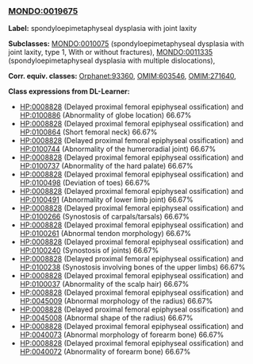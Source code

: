 
### [MONDO:0019675](http://purl.obolibrary.org/obo/MONDO_0019675)
**Label:** spondyloepimetaphyseal dysplasia with joint laxity

**Subclasses:** [MONDO:0010075](http://purl.obolibrary.org/obo/MONDO_0010075) (spondyloepimetaphyseal dysplasia with joint laxity, type 1, With or without fractures), [MONDO:0011335](http://purl.obolibrary.org/obo/MONDO_0011335) (spondyloepimetaphyseal dysplasia with multiple dislocations), 

**Corr. equiv. classes:** [Orphanet:93360](http://www.orpha.net/ORDO/Orphanet_93360), [OMIM:603546](http://purl.obolibrary.org/obo/OMIM_603546), [OMIM:271640](http://purl.obolibrary.org/obo/OMIM_271640), 

**Class expressions from DL-Learner:**

- [HP:0008828](http://purl.obolibrary.org/obo/HP_0008828) (Delayed proximal femoral epiphyseal ossification) and [HP:0100886](http://purl.obolibrary.org/obo/HP_0100886) (Abnormality of globe location) 66.67%
- [HP:0008828](http://purl.obolibrary.org/obo/HP_0008828) (Delayed proximal femoral epiphyseal ossification) and [HP:0100864](http://purl.obolibrary.org/obo/HP_0100864) (Short femoral neck) 66.67%
- [HP:0008828](http://purl.obolibrary.org/obo/HP_0008828) (Delayed proximal femoral epiphyseal ossification) and [HP:0100744](http://purl.obolibrary.org/obo/HP_0100744) (Abnormality of the humeroradial joint) 66.67%
- [HP:0008828](http://purl.obolibrary.org/obo/HP_0008828) (Delayed proximal femoral epiphyseal ossification) and [HP:0100737](http://purl.obolibrary.org/obo/HP_0100737) (Abnormality of the hard palate) 66.67%
- [HP:0008828](http://purl.obolibrary.org/obo/HP_0008828) (Delayed proximal femoral epiphyseal ossification) and [HP:0100498](http://purl.obolibrary.org/obo/HP_0100498) (Deviation of toes) 66.67%
- [HP:0008828](http://purl.obolibrary.org/obo/HP_0008828) (Delayed proximal femoral epiphyseal ossification) and [HP:0100491](http://purl.obolibrary.org/obo/HP_0100491) (Abnormality of lower limb joint) 66.67%
- [HP:0008828](http://purl.obolibrary.org/obo/HP_0008828) (Delayed proximal femoral epiphyseal ossification) and [HP:0100266](http://purl.obolibrary.org/obo/HP_0100266) (Synostosis of carpals/tarsals) 66.67%
- [HP:0008828](http://purl.obolibrary.org/obo/HP_0008828) (Delayed proximal femoral epiphyseal ossification) and [HP:0100261](http://purl.obolibrary.org/obo/HP_0100261) (Abnormal tendon morphology) 66.67%
- [HP:0008828](http://purl.obolibrary.org/obo/HP_0008828) (Delayed proximal femoral epiphyseal ossification) and [HP:0100240](http://purl.obolibrary.org/obo/HP_0100240) (Synostosis of joints) 66.67%
- [HP:0008828](http://purl.obolibrary.org/obo/HP_0008828) (Delayed proximal femoral epiphyseal ossification) and [HP:0100238](http://purl.obolibrary.org/obo/HP_0100238) (Synostosis involving bones of the upper limbs) 66.67%
- [HP:0008828](http://purl.obolibrary.org/obo/HP_0008828) (Delayed proximal femoral epiphyseal ossification) and [HP:0100037](http://purl.obolibrary.org/obo/HP_0100037) (Abnormality of the scalp hair) 66.67%
- [HP:0008828](http://purl.obolibrary.org/obo/HP_0008828) (Delayed proximal femoral epiphyseal ossification) and [HP:0045009](http://purl.obolibrary.org/obo/HP_0045009) (Abnormal morphology of the radius) 66.67%
- [HP:0008828](http://purl.obolibrary.org/obo/HP_0008828) (Delayed proximal femoral epiphyseal ossification) and [HP:0045008](http://purl.obolibrary.org/obo/HP_0045008) (Abnormal shape of the radius) 66.67%
- [HP:0008828](http://purl.obolibrary.org/obo/HP_0008828) (Delayed proximal femoral epiphyseal ossification) and [HP:0040073](http://purl.obolibrary.org/obo/HP_0040073) (Abnormal morphology of forearm bone) 66.67%
- [HP:0008828](http://purl.obolibrary.org/obo/HP_0008828) (Delayed proximal femoral epiphyseal ossification) and [HP:0040072](http://purl.obolibrary.org/obo/HP_0040072) (Abnormality of forearm bone) 66.67%


